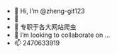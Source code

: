 - 👋 Hi, I’m @zheng-git123
- 👀 
- 🌱 专职于各大网站爬虫
- 💞️ I’m looking to collaborate on ...
- 📫 2470633919

<!---
zheng-git123/zheng-git123 is a ✨ special ✨ repository because its `README.md` (this file) appears on your GitHub profile.
You can click the Preview link to take a look at your changes.
--->
